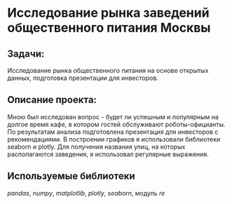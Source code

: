 # Исследование рынка заведений общественного питания Москвы

## Задачи:

Исследование рынка общественного питания на основе открытых данных, подготовка презентации для инвесторов.

## Описание проекта:

Мною был исследован вопрос - будет ли успешным и популярным на долгое время кафе, в котором гостей обслуживают роботы-официанты. По результатам анализа подготовлена презентация для инвесторов с рекомендациями. В построении графиков я использовали библиотеки seaborn и plotly. Для получения названия улиц, на которых располагаются заведения, я использовал регулярные выражения.

## Используемые библиотеки

*pandas*, *numpy*, *matplotlib*, *plotly*, *seaborn*, модуль *re*
